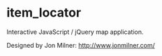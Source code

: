 item_locator
============

Interactive JavaScript / jQuery map application.

Designed by Jon Milner: http://www.jonmilner.com/
